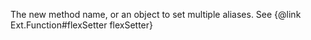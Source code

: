 The new method name, or an object to set multiple aliases. See
{@link Ext.Function#flexSetter flexSetter}
